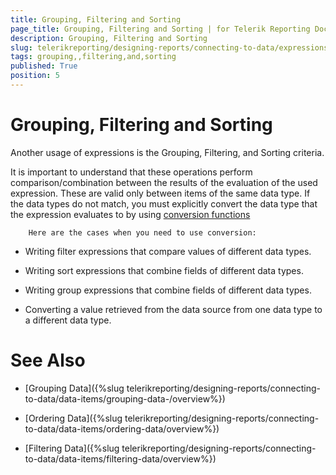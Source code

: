 ```yaml
---
title: Grouping, Filtering and Sorting
page_title: Grouping, Filtering and Sorting | for Telerik Reporting Documentation
description: Grouping, Filtering and Sorting
slug: telerikreporting/designing-reports/connecting-to-data/expressions/using-expressions/grouping,-filtering-and-sorting
tags: grouping,,filtering,and,sorting
published: True
position: 5
---
```


# Grouping, Filtering and Sorting



Another usage of expressions is the Grouping, Filtering, and
		Sorting criteria.

It is important to understand that these operations perform 
		comparison/combination between the results of the evaluation of the used
		expression. These are valid only between items of the same data type.
		If the data types do not match, you must explicitly convert the data type
		that the expression evaluates to by using
		[conversion functions](442667db-07b5-4039-83bf-b0eb46c96204#ConversionFunctions)
		
		Here are the cases when you need to use conversion:

* Writing filter expressions that compare values of different data types.

* Writing sort expressions that combine fields of different data types.

* Writing group expressions that combine fields of different data types.

* Converting a value retrieved from the data source from one data type to a different data type.

# See Also

 * [Grouping Data]({%slug telerikreporting/designing-reports/connecting-to-data/data-items/grouping-data-/overview%})

 * [Ordering Data]({%slug telerikreporting/designing-reports/connecting-to-data/data-items/ordering-data/overview%})

 * [Filtering Data]({%slug telerikreporting/designing-reports/connecting-to-data/data-items/filtering-data/overview%})
